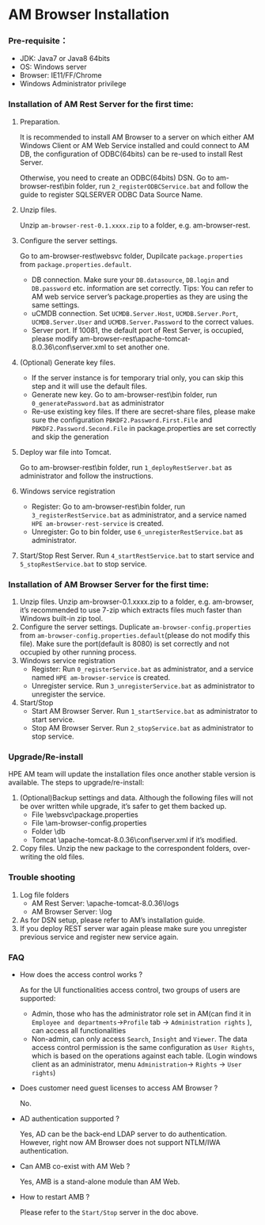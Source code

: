 # AM Browser Installation

### Pre-requisite：
- JDK: Java7 or Java8 64bits
- OS: Windows server
- Browser: IE11/FF/Chrome
- Windows Administrator privilege

### Installation of AM Rest Server for the first time:
1. Preparation. 

    It is recommended to install AM Browser to a server on which either AM Windows Client or AM Web Service installed and could connect to AM DB, the configuration of ODBC(64bits) can be re-used to install Rest Server.

    Otherwise, you need to create an ODBC(64bits) DSN. Go to am-browser-rest\bin folder, run `2_registerODBCService.bat` and follow the guide to register SQLSERVER ODBC Data Source Name.


1. Unzip files. 

    Unzip `am-browser-rest-0.1.xxxx.zip` to a folder, e.g. am-browser-rest.

1. Configure the server settings. 

    Go to am-browser-rest\websvc folder, Dupilcate `package.properties` from `package.properties.default`.

    - DB connection. Make sure your `DB.datasource`, `DB.login` and `DB.password` etc. information are set correctly. Tips: You can refer to AM web service server’s package.properties as they are using the same settings.
    - uCMDB connection. Set `UCMDB.Server.Host`, `UCMDB.Server.Port`, `UCMDB.Server.User` and `UCMDB.Server.Password` to the correct values.
    - Server port. If 10081, the default port of Rest Server, is occupied, please modify am-browser-rest\apache-tomcat-8.0.36\conf\server.xml to set another one.

1. (Optional) Generate key files.
    
    - If the server instance is for temporary trial only, you can skip this step and it will use the default files.
    - Generate new key. Go to am-browser-rest\bin folder, run `0_generatePassword.bat` as administrator
    - Re-use existing key files. If there are secret-share files, please make sure the configuration `PBKDF2.Password.First.File` and `PBKDF2.Password.Second.File` in package.properties are set correctly and skip the generation

1. Deploy war file into Tomcat. 

    Go to am-browser-rest\bin folder, run `1_deployRestServer.bat` as administrator and follow the instructions.

1. Windows service registration

    - Register: Go to am-browser-rest\bin folder, run `3_registerRestService.bat` as administrator, and a service named `HPE am-browser-rest-service` is created.
    - Unregister: Go to bin folder, use `6_unregisterRestService.bat` as administrator.

1. Start/Stop Rest Server. Run `4_startRestService.bat` to start service and `5_stopRestService.bat` to stop service.


### Installation of AM Browser Server for the first time:

1. Unzip files. Unzip am-browser-0.1.xxxx.zip to a folder, e.g. am-browser, it’s recommended to use 7-zip which extracts files much faster than Windows built-in zip tool.
1. Configure the server settings. Duplicate `am-browser-config.properties` from `am-browser-config.properties.default`(please do not modify this file). Make sure the port(default is 8080) is set correctly and not occupied by other running process.
1. Windows service registration
    - Register: Run `0_registerService.bat` as administrator, and a service named `HPE am-browser-service` is created.
    - Unregister service. Run `3_unregisterService.bat` as administrator to unregister the service.
1. Start/Stop
    - Start AM Browser Server. Run `1_startService.bat` as administrator to start service.
    - Stop AM Browser Server. Run `2_stopService.bat` as administrator to stop service.

### Upgrade/Re-install

HPE AM team will update the installation files once another stable version is available. The steps to upgrade/re-install:

1. (Optional)Backup settings and data. Although the following files will not be over written while upgrade, it’s safer to get them backed up.
    - File <am-browser-rest>\websvc\package.properties
    - File <am-browser>\am-browser-config.properties
    - Folder <am-browser>\db
    - Tomcat <am-browser-rest>\apache-tomcat-8.0.36\conf\server.xml if it’s modified.
1. Copy files. Unzip the new package to the correspondent folders, over-writing the old files.


### Trouble shooting

1. Log file folders
    - AM Rest Server: <am-browser-rest>\apache-tomcat-8.0.36\logs
    - AM Browser Server: <am-browser>\log
1. As for DSN setup, please refer to AM’s installation guide.
1. If you deploy REST server war again please make sure you unregister previous service and register new service again.


### FAQ
- How does the access control works ?

    As for the UI functionalities access control, two groups of users are supported:
    - Admin, those who has the administrator role set in AM(can find it in `Employee and departments`->`Profile` tab -> `Administration rights` ), can access all functionalities
    - Non-admin, can only access `Search`, `Insight` and `Viewer`.
    The data access control permission is the same configuration as `User Rights`, which is based on the operations against each table. (Login windows client as an administrator, menu `Administration`-> `Rights` -> `User rights`)

- Does customer need guest licenses to access AM Browser ?

    No.

- AD authentication supported ?

    Yes, AD can be the back-end LDAP server to do authentication. However, right now AM Browser does not support NTLM/IWA authentication.

- Can AMB co-exist with AM Web ?

    Yes, AMB is a stand-alone module than AM Web.

- How to restart AMB ?

    Please refer to the `Start/Stop` server in the doc above.